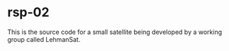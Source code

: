 # rsp-02
This is the source code for a small satellite being developed by a working group called LehmanSat.
